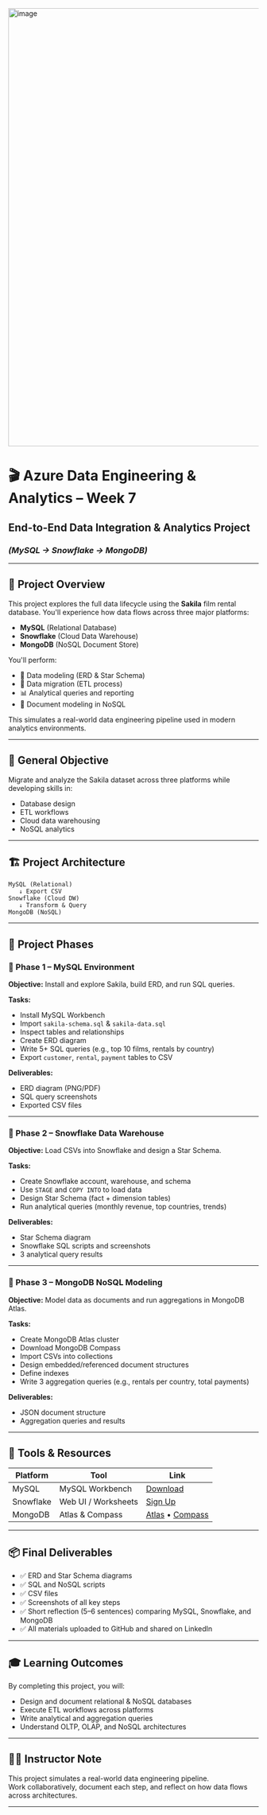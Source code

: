 <img width="894" height="881" alt="image" src="https://github.com/user-attachments/assets/f7ce4baf-3d4f-41eb-a77a-c70faddc3114" />

# 🎬 Azure Data Engineering & Analytics – Week 7  
## End-to-End Data Integration & Analytics Project  
### *(MySQL → Snowflake → MongoDB)*

---

## 📌 Project Overview

This project explores the full data lifecycle using the **Sakila** film rental database. You'll experience how data flows across three major platforms:

- **MySQL** (Relational Database)
- **Snowflake** (Cloud Data Warehouse)
- **MongoDB** (NoSQL Document Store)

You'll perform:

- 📐 Data modeling (ERD & Star Schema)  
- 🔄 Data migration (ETL process)  
- 📊 Analytical queries and reporting  
- 📄 Document modeling in NoSQL  

This simulates a real-world data engineering pipeline used in modern analytics environments.

---

## 🎯 General Objective

Migrate and analyze the Sakila dataset across three platforms while developing skills in:

- Database design  
- ETL workflows  
- Cloud data warehousing  
- NoSQL analytics  

---

## 🏗️ Project Architecture

```text
MySQL (Relational) 
   ↓ Export CSV 
Snowflake (Cloud DW) 
   ↓ Transform & Query 
MongoDB (NoSQL)
```

---

## 🚦 Project Phases

### 🔹 Phase 1 – MySQL Environment

**Objective:** Install and explore Sakila, build ERD, and run SQL queries.

**Tasks:**
- Install MySQL Workbench  
- Import `sakila-schema.sql` & `sakila-data.sql`  
- Inspect tables and relationships  
- Create ERD diagram  
- Write 5+ SQL queries (e.g., top 10 films, rentals by country)  
- Export `customer`, `rental`, `payment` tables to CSV  

**Deliverables:**
- ERD diagram (PNG/PDF)  
- SQL query screenshots  
- Exported CSV files  

---

### 🔹 Phase 2 – Snowflake Data Warehouse

**Objective:** Load CSVs into Snowflake and design a Star Schema.

**Tasks:**
- Create Snowflake account, warehouse, and schema  
- Use `STAGE` and `COPY INTO` to load data  
- Design Star Schema (fact + dimension tables)  
- Run analytical queries (monthly revenue, top countries, trends)  

**Deliverables:**
- Star Schema diagram  
- Snowflake SQL scripts and screenshots  
- 3 analytical query results  

---

### 🔹 Phase 3 – MongoDB NoSQL Modeling

**Objective:** Model data as documents and run aggregations in MongoDB Atlas.

**Tasks:**
- Create MongoDB Atlas cluster  
- Download MongoDB Compass  
- Import CSVs into collections  
- Design embedded/referenced document structures  
- Define indexes  
- Write 3 aggregation queries (e.g., rentals per country, total payments)  

**Deliverables:**
- JSON document structure  
- Aggregation queries and results  

---

## 🧰 Tools & Resources

| Platform | Tool               | Link                                                                 |
|----------|--------------------|----------------------------------------------------------------------|
| MySQL    | MySQL Workbench    | [Download](https://dev.mysql.com/downloads/workbench)               |
| Snowflake| Web UI / Worksheets| [Sign Up](https://signup.snowflake.com)                             |
| MongoDB  | Atlas & Compass    | [Atlas](https://www.mongodb.com/atlas) • [Compass](https://www.mongodb.com/products/tools/compass) |

---

## 📦 Final Deliverables

- ✅ ERD and Star Schema diagrams  
- ✅ SQL and NoSQL scripts  
- ✅ CSV files  
- ✅ Screenshots of all key steps  
- ✅ Short reflection (5–6 sentences) comparing MySQL, Snowflake, and MongoDB  
- ✅ All materials uploaded to GitHub and shared on LinkedIn  

---

## 🎓 Learning Outcomes

By completing this project, you will:

- Design and document relational & NoSQL databases  
- Execute ETL workflows across platforms  
- Write analytical and aggregation queries  
- Understand OLTP, OLAP, and NoSQL architectures  

---

## 🧑‍🏫 Instructor Note

This project simulates a real-world data engineering pipeline.  
Work collaboratively, document each step, and reflect on how data flows across architectures.

---

